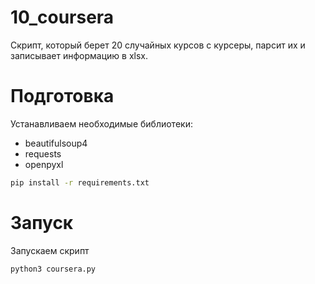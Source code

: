 # 10_coursera

Скрипт, который берет 20 случайных курсов с курсеры, парсит их и записывает информацию в xlsx.

# Подготовка

Устанавливаем необходимые библиотеки:
- beautifulsoup4
- requests
- openpyxl 

```sh
pip install -r requirements.txt
```

# Запуск

Запускаем скрипт

```sh
python3 coursera.py
```
